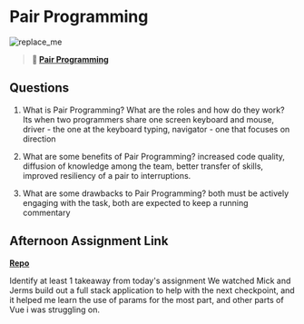 # Pair Programming

![replace_me](https://codeworks.blob.core.windows.net/public/assets/img/illustrations/placeholder.svg)

> **📖 [Pair Programming](https://codeworksacademy.com/fs-student-guide/resources/wk7/01-Pair-Programming)**

## Questions

1. What is Pair Programming? What are the roles and how do they work?
    Its when two programmers share one screen keyboard and mouse,
    driver - the one at the keyboard typing,
    navigator - one that focuses on direction

2. What are some benefits of Pair Programming?
    increased code quality, diffusion of knowledge among the team, better transfer of skills, improved resiliency of a pair to interruptions.

3. What are some drawbacks to Pair Programming?
    both must be actively engaging with the task,
    both are expected to keep a running commentary

## Afternoon Assignment Link

**[Repo](https://github.com/KendallPowell/<ASSIGNMENT_REPO>)**

Identify at least 1 takeaway from today's assignment
    We watched Mick and Jerms build out a full stack application to help with the next checkpoint, and it helped me learn the use of params for the most part,
    and other parts of Vue i was struggling on.
